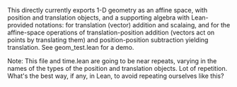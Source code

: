 This directly currently exports 1-D geometry as an affine space, with position and translation objects, and a supporting algebra with Lean-provided notations: for translation (vector) addition and scalaing, and for the affine-space operations of translation-position addition (vectors act on points by translating them) and position-position subtraction yielding translation. See geom_test.lean for a demo.

Note: This file and time.lean are going to be near repeats, varying in the names of the types of
the position and translation objects. Lot of repetition. What's the best way, if any, in Lean, to avoid repeating ourselves like this?